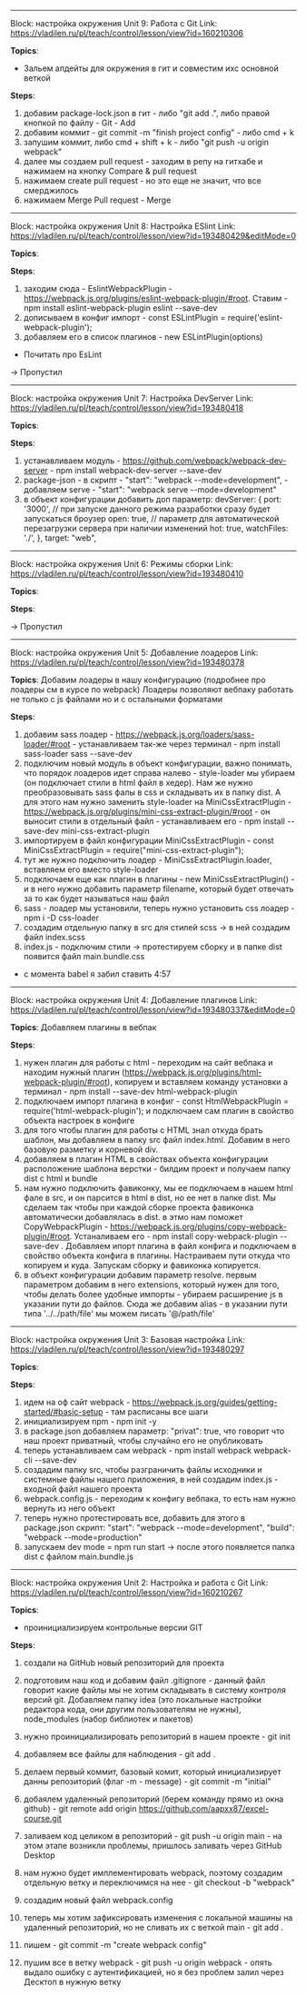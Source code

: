 __________________________________________
Block: настройка окружения
Unit 9: Работа с Git
Link: https://vladilen.ru/pl/teach/control/lesson/view?id=160210306

__Topics__:
- Зальем апдейты для окружения в гит и совместим ихс основной веткой


__Steps__:
1) добавим package-lock.json в гит - либо "git add .", либо правой кнопкой по файлу - Git - Add
2) добавим коммит - git commit -m "finish project config" - либо cmd + k
3) запушим коммит, либо cmd + shift + k - либо "git push -u origin webpack"
4) далее мы создаем pull request - заходим в репу на гитхабе и нажимаем на кнопку Compare & pull request
5) нажимаем create pull request - но это еще не значит, что все смерджилось
6) нажимаем Merge Pull request - Merge





__________________________________________
Block: настройка окружения
Unit 8: Настройка ESlint
Link: https://vladilen.ru/pl/teach/control/lesson/view?id=193480429&editMode=0

__Topics__:


__Steps__:
1) заходим сюда - EslintWebpackPlugin - https://webpack.js.org/plugins/eslint-webpack-plugin/#root. Ставим - npm install eslint-webpack-plugin eslint --save-dev
2) дописываем в конфиг импорт - const ESLintPlugin = require('eslint-webpack-plugin');
3) добавляем его в список плагинов - new ESLintPlugin(options)

- Почитать про EsLint


-> Пропустил




__________________________________________
Block: настройка окружения
Unit 7: Настройка DevServer
Link: https://vladilen.ru/pl/teach/control/lesson/view?id=193480418

__Topics__:


__Steps__:
1) устанавливаем модуль - https://github.com/webpack/webpack-dev-server -  npm install webpack-dev-server --save-dev
2) package-json - в скрипт -  "start": "webpack --mode=development", - добавляем serve - "start": "webpack serve --mode=development"
3) в объект конфигурации добавить доп параметр:
    devServer: {
        port: '3000',
        // при запуске данного режима разработки сразу будет запускаться броузер
        open: true, 
        // параметр для автоматической перезагрузки сервера при наличии изменений
        hot: true,
       watchFiles: './',
   },
   target: "web",








__________________________________________
Block: настройка окружения
Unit 6: Режимы сборки
Link: https://vladilen.ru/pl/teach/control/lesson/view?id=193480410

__Topics__:


__Steps__:

-> Пропустил





__________________________________________
Block: настройка окружения
Unit 5: Добавление лоадеров
Link: https://vladilen.ru/pl/teach/control/lesson/view?id=193480378

__Topics__:
Добавим лоадеры в нашу конфигурацию (подробнее про лоадеры см в курсе по webpack)
Лоадеры позволяют вебпаку работать не только с js файлами но и с остальными форматами

__Steps__:
1) добавим sass лоадер - https://webpack.js.org/loaders/sass-loader/#root - устанавливаем так-же через терминал - npm install sass-loader sass --save-dev
2) подключим новый модуль в объект конфигурации, важно понимать, что порядок лоадеров идет справа налево - style-loader мы убираем (он подключает стили в html файл в хедер). Нам же нужно преобразовывать sass фалы в css и складывать их в папку dist. А для этого нам нужно заменить style-loader на MiniCssExtractPlugin - https://webpack.js.org/plugins/mini-css-extract-plugin/#root - он выносит стили в отдельный файл - устанавливаем его - npm install --save-dev mini-css-extract-plugin
3) импортируем в файл конфигурации MiniCssExtractPlugin - const MiniCssExtractPlugin = require("mini-css-extract-plugin");
4) тут же нужно подключить лоадер - MiniCssExtractPlugin.loader, вставляем его вместо style-loader
5) подключаем еще как плагин в плагины - new MiniCssExtractPlugin() - и в него нужно добавить параметр filename, который будет отвечать за то как будет называться наш файл
6) sass - лоадер мы установили, теперь нужно установить css лоадер - npm i -D css-loader
7) создадим отдельную папку в src для стилей scss -> в ней создадим файл index.scss
8) index.js - подключим стили -> протестируем сборку и в папке dist появится файл main.bundle.css

- с момента babel я забил ставить
4:57









__________________________________________
Block: настройка окружения
Unit 4: Добавление плагинов
Link: https://vladilen.ru/pl/teach/control/lesson/view?id=193480337&editMode=0

__Topics__:
Добавляем плагины в вебпак

__Steps__:
1) нужен плагин для работы с html - переходим на сайт вебпака и находим нужный плагин (https://webpack.js.org/plugins/html-webpack-plugin/#root), копируем и вставляем команду установки а терминал - npm install --save-dev html-webpack-plugin 
2) подключаем импорт плагина в конфиг - const HtmlWebpackPlugin = require('html-webpack-plugin'); и подключаем сам плагин в свойство объекта настроек в конфиге
3) для того чтобы плагин для работы с HTML знал откуда брать шаблон, мы добавляем в папку src файл index.html. Добавим в него базовую разметку и корневой div.
4) добавляем в плагин HTML в свойствах объекта конфигурации расположение шаблона верстки - билдим проект и получаем папку dist с html и bundle
5) нам нужно подключить фавиконку, мы ее подключаем в нашем html фале в src, и он парсится в html в dist, но ее нет в папке dist. Мы сделаем так чтобы при каждой сборке проекта фавиконка автоматически добавлялась в dist. в этмо нам поможет CopyWebpackPlugin - https://webpack.js.org/plugins/copy-webpack-plugin/#root. Устаналиваем его - npm install copy-webpack-plugin --save-dev . Добавляем ипорт плагина в файл конфига и подключаем в свойство объекта конфига в плагины. Настраиваем пути откуда что копируем и куда. Запускам сборку и фавиконка копируется.
6) в объект конфигурации добавим параметр resolve. первым параметром добавим в него extensions, который нужен для того, чтобы делать более удобные импорты - убираем расширение js в указании пути до файлов. Сюда же добавим alias -  в указании пути типа '../../path/file' мы можем писать '@/path/file'






__________________________________________

Block: настройка окружения
Unit 3: Базовая настройка
Link: https://vladilen.ru/pl/teach/control/lesson/view?id=193480297

__Topics__:

__Steps__:
1) идем на оф сайт webpack - https://webpack.js.org/guides/getting-started/#basic-setup - там расписаны все шаги
2) инициализируем npm - npm init -y
3) в package.json добавляем параметр: "privat": true, что говорит что наш проект приватный, чтобы случайно его не опубликовать
4) теперь устанавливаем сам webpack - npm install webpack webpack-cli --save-dev
5) создадим папку src, чтобы разграничить файлы исходники и системные файлы нашего приложения, в ней создадим index.js - входной файл нашего проекта
6) webpack.config.js - переходим к конфигу вебпака, то есть нам нужно вернуть из него объект
7) теперь нужно протестировать все, добавить для этого в package.json скрипт: "start": "webpack --mode=development", "build": "webpack --mode=production"
8) запускаем dev mode = npm run start -> после этого появляется папка dist c файлом main.bundle.js










__________________________________________

Block: настройка окружения
Unit 2: Настройка и работа с Git
Link: https://vladilen.ru/pl/teach/control/lesson/view?id=160210267

__Topics__:
- проинициализируем контрольные версии GIT


__Steps__:
1) создали на GitHub новый репозиторий для проекта 
2) подготовим наш код и добавим файл .gitignore - данный файл говорит какие файлы мы не хотим складывать в систему контроля версий git. Добавляем папку idea  (это локальные настройки редактора кода, они другим пользователям не нужны), node_modules (набор библиотек и пакетов)
3) нужно проинициализировать репозиторий в нашем проекте - git init
4) добавляем все файлы для наблюдения - git add .
5) делаем первый коммит, базовый комит, который инициализирует данны репозиторий (флаг -m - message) - git commit -m "initial"
6) добаялем удаленный репозиторий (берем команду прямо из окна github) - git remote add origin https://github.com/aapxx87/excel-course.git
7) заливаем код целиком в репозиторий - git push -u origin main - на этом этапе возникли проблемы, пришлось заливать через GitHub Desktop

8) нам нужно будет имплементировать webpack, поэтому создадим отдельную ветку и переключимся на нее - git checkout -b "webpack"
9) создадим новый файл webpack.config
10) теперь мы хотим зафиксировать изменения с локальной машины на удаленный репозиторий, но не сливать их с веткой main - git add .
11) пишем - git commit -m "create webpack config"
12) пушим все в ветку webpack - git push -u origin webpack - опять выдало ошибку с аутентификацией, но я без проблем залил через Десктоп в нужную ветку
